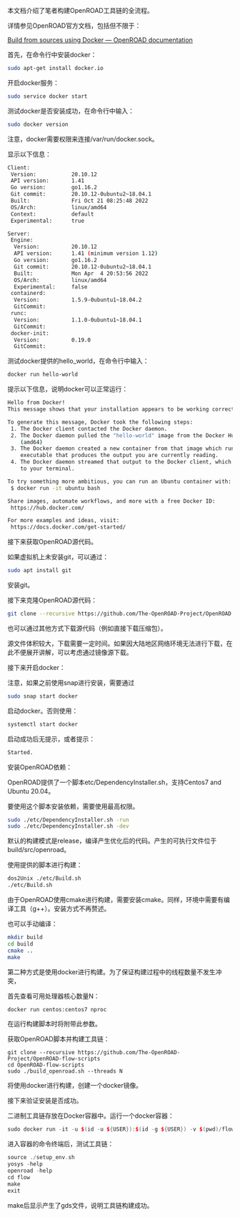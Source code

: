 本文档介绍了笔者构建OpenROAD工具链的全流程。

详情参见OpenROAD官方文档，包括但不限于：

[Build from sources using Docker — OpenROAD documentation](https://openroad.readthedocs.io/en/latest/user/BuildWithDocker.html)

首先，在命令行中安装docker：

```bash
sudo apt-get install docker.io
```

开启docker服务：

```bash
sudo service docker start
```

测试docker是否安装成功，在命令行中输入：

```bash
sudo docker version
```

注意，docker需要权限来连接/var/run/docker.sock。

显示以下信息：

```bash
Client:
 Version:           20.10.12
 API version:       1.41
 Go version:        go1.16.2
 Git commit:        20.10.12-0ubuntu2~18.04.1
 Built:             Fri Oct 21 08:25:48 2022
 OS/Arch:           linux/amd64
 Context:           default
 Experimental:      true

Server:
 Engine:
  Version:          20.10.12
  API version:      1.41 (minimum version 1.12)
  Go version:       go1.16.2
  Git commit:       20.10.12-0ubuntu2~18.04.1
  Built:            Mon Apr  4 20:53:56 2022
  OS/Arch:          linux/amd64
  Experimental:     false
 containerd:
  Version:          1.5.9-0ubuntu1~18.04.2
  GitCommit:        
 runc:
  Version:          1.1.0-0ubuntu1~18.04.1
  GitCommit:        
 docker-init:
  Version:          0.19.0
  GitCommit:
```

测试docker提供的hello_world，在命令行中输入：

```bash
docker run hello-world
```

提示以下信息，说明docker可以正常运行：

```bash
Hello from Docker!
This message shows that your installation appears to be working correctly.

To generate this message, Docker took the following steps:
 1. The Docker client contacted the Docker daemon.
 2. The Docker daemon pulled the "hello-world" image from the Docker Hub.
    (amd64)
 3. The Docker daemon created a new container from that image which runs the
    executable that produces the output you are currently reading.
 4. The Docker daemon streamed that output to the Docker client, which sent it
    to your terminal.

To try something more ambitious, you can run an Ubuntu container with:
 $ docker run -it ubuntu bash

Share images, automate workflows, and more with a free Docker ID:
 https://hub.docker.com/

For more examples and ideas, visit:
 https://docs.docker.com/get-started/
```

接下来获取OpenROAD源代码。

如果虚拟机上未安装git，可以通过：

```bash
sudo apt install git
```

安装git。

接下来克隆OpenROAD源代码：

```bash
git clone --recursive https://github.com/The-OpenROAD-Project/OpenROAD.git
```

也可以通过其他方式下载源代码（例如直接下载压缩包）。

源文件体积较大，下载需要一定时间。如果因大陆地区网络环境无法进行下载，在此不便展开讲解，可以考虑通过镜像源下载。

接下来开启docker：

注意，如果之前使用snap进行安装，需要通过

```bash
sudo snap start docker
```

启动docker。否则使用：

```bash
systemctl start docker
```

启动成功后无提示，或者提示：

```bash
Started.
```

安装OpenROAD依赖：

OpenROAD提供了一个脚本etc/DependencyInstaller.sh，支持Centos7 and Ubuntu 20.04。

要使用这个脚本安装依赖，需要使用最高权限。

```bash
sudo ./etc/DependencyInstaller.sh -run
sudo ./etc/DependencyInstaller.sh -dev
```

默认的构建模式是release，编译产生优化后的代码。产生的可执行文件位于build/src/openroad。

使用提供的脚本进行构建：

```bash
dos2Unix ./etc/Build.sh
./etc/Build.sh
```

由于OpenROAD使用cmake进行构建，需要安装cmake。同样，环境中需要有编译工具（g++）。安装方式不再赘述。

也可以手动编译：

```bash
mkdir build
cd build
cmake ..
make
```

第二种方式是使用docker进行构建。为了保证构建过程中的线程数量不发生冲突，

首先查看可用处理器核心数量N：

```bash
docker run centos:centos7 nproc
```

在运行构建脚本时将附带此参数。

获取OpenROAD脚本并构建工具链：

```
git clone --recursive https://github.com/The-OpenROAD-Project/OpenROAD-flow-scripts
cd OpenROAD-flow-scripts
sudo ./build_openroad.sh --threads N
```

将使用docker进行构建，创建一个docker镜像。

接下来验证安装是否成功。

二进制工具链存放在Docker容器中。运行一个docker容器：

```cpp
sudo docker run -it -u $(id -u ${USER}):$(id -g ${USER}) -v $(pwd)/flow/platforms:/OpenROAD-flow-scripts/flow/platforms:ro openroad/flow-scripts
```

进入容器的命令终端后，测试工具链：

```cpp
source ./setup_env.sh
yosys -help
openroad -help
cd flow
make
exit
```

make后显示产生了gds文件，说明工具链构建成功。